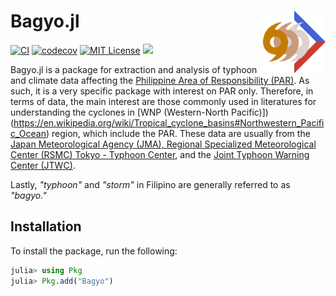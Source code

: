 # Bagyo.jl <img src="docs/src/assets/logo.svg" align="right" width="100"/>
[![CI](https://github.com/alstat/Bagyo.jl/actions/workflows/ci.yml/badge.svg)](https://github.com/alstat/Bagyo.jl/actions/workflows/ci.yml)
[![codecov](https://codecov.io/gh/alstat/Bagyo.jl/branch/master/graph/badge.svg?token=AkqhQYSEsn)](https://codecov.io/gh/alstat/Bagyo.jl)
[![MIT License](https://img.shields.io/badge/license-MIT-green.svg)](https://github.com/alstat/Bagyo.jl/blob/master/LICENSE)
[![](https://img.shields.io/badge/docs-dev-blue.svg)](https://alstat.github.io/Bagyo.jl/dev/)

Bagyo.jl is a package for extraction and analysis of typhoon and climate data affecting the [Philippine Area of Responsibility (PAR)](https://en.wikipedia.org/wiki/Philippine_Area_of_Responsibility#:~:text=The%20Philippine%20Area%20of%20Responsibility,are%20given%20Philippine%2Dspecific%20names.). As such, it is a very specific package with interest on PAR only. Therefore, in terms of data, the main interest are those commonly used in literatures for understanding the cyclones in [WNP (Western-North Pacific)])(https://en.wikipedia.org/wiki/Tropical_cyclone_basins#Northwestern_Pacific_Ocean) region, which include the PAR. These data are usually from the [Japan Meteorological Agency (JMA), Regional Specialized Meteorological Center (RSMC) Tokyo - Typhoon Center](https://www.jma.go.jp/jma/jma-eng/jma-center/rsmc-hp-pub-eg/RSMC_HP.htm), and the [Joint Typhoon Warning Center (JTWC)](https://www.metoc.navy.mil/jtwc/jtwc.html).

Lastly, _"typhoon"_ and _"storm"_ in Filipino are generally referred to as _"bagyo."_

## Installation
To install the package, run the following:
```julia
julia> using Pkg
julia> Pkg.add("Bagyo")
```
